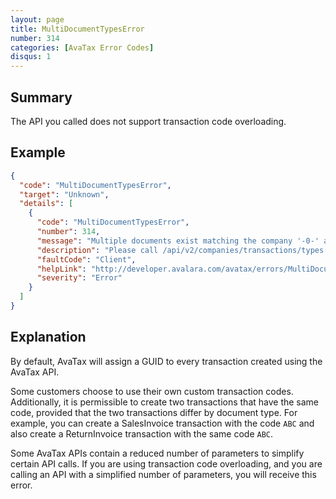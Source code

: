 ```yaml
---
layout: page
title: MultiDocumentTypesError
number: 314
categories: [AvaTax Error Codes]
disqus: 1
---
```


## Summary

The API you called does not support transaction code overloading.

## Example

```json
{
  "code": "MultiDocumentTypesError",
  "target": "Unknown",
  "details": [
    {
      "code": "MultiDocumentTypesError",
      "number": 314,
      "message": "Multiple documents exist matching the company '-0-' and code '-1-'",
      "description": "Please call /api/v2/companies/transactions/types to fetch again.",
      "faultCode": "Client",
      "helpLink": "http://developer.avalara.com/avatax/errors/MultiDocumentTypesError",
      "severity": "Error"
    }
  ]
}
```

## Explanation

By default, AvaTax will assign a GUID to every transaction created using the AvaTax API.

Some customers choose to use their own custom transaction codes.  Additionally, it is permissible to create two transactions that have the same code, provided that the two transactions differ by document type.  For example, you can create a SalesInvoice transaction with the code `ABC` and also create a ReturnInvoice transaction with the same code `ABC`.

Some AvaTax APIs contain a reduced number of parameters to simplify certain API calls.  If you are using transaction code overloading, and you are calling an API with a simplified number of parameters, you will receive this error.
